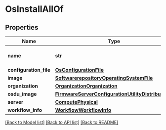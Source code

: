 # OsInstallAllOf

## Properties
Name | Type | Description | Notes
------------ | ------------- | ------------- | -------------
**name** | **str** | The name of the OS install configuration.     | [optional] 
**configuration_file** | [**OsConfigurationFile**](.md) |  | [optional] 
**image** | [**SoftwarerepositoryOperatingSystemFile**](.md) |  | [optional] 
**organization** | [**OrganizationOrganization**](.md) |  | [optional] 
**osdu_image** | [**FirmwareServerConfigurationUtilityDistributable**](.md) |  | [optional] 
**server** | [**ComputePhysical**](.md) |  | [optional] 
**workflow_info** | [**WorkflowWorkflowInfo**](.md) |  | [optional] 

[[Back to Model list]](../README.md#documentation-for-models) [[Back to API list]](../README.md#documentation-for-api-endpoints) [[Back to README]](../README.md)


